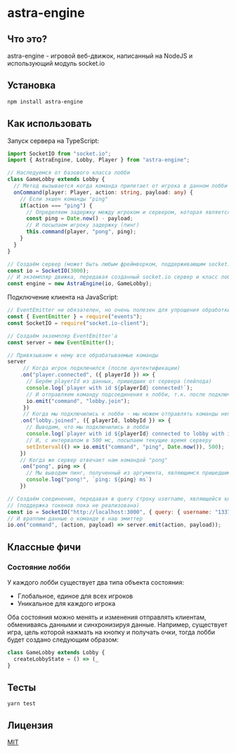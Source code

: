 # astra-engine

## Что это?

astra-engine - игровой веб-движок, написанный на NodeJS и использующий модуль socket.io

## Установка

```bash
npm install astra-engine
```

## Как использовать

Запуск сервера на TypeScript:
```ts
import SocketIO from "socket.io";
import { AstraEngine, Lobby, Player } from "astra-engine";

// Наследуемся от базового класса лобби
class GameLobby extends Lobby {
  // Метод вызывается когда команда прилетает от игрока в данном лобби
  onCommand(player: Player, action: string, payload: any) {
    // Если экшен команды "ping"
    if(action === "ping") {
      // Определяем задержку между игроком и сервером, которая является разницей во времени между ними
      const ping = Date.now() - payload;
      // И посылаем игроку задержку (пинг)
      this.command(player, "pong", ping);
    }
  }
}

// Создаём сервер (может быть любым фреймворком, поддерживающим socket.io)
const io = SocketIO(3000);
// И экземпляр движка, передавая созданный socket.io сервер и класс лобби, используемый по умолчанию
const engine = new AstraEngine(io, GameLobby);
```

Подключение клиента на JavaScript:
```js
// EventEmitter не обязателен, но очень полезен для упрощения обработки команд
const { EventEmitter } = require("events");
const SocketIO = require("socket.io-client");

// Создаём экземпляр EventEmitter'а
const server = new EventEmitter();

// Привязываем к нему все обрабатываемые команды
server
     // Когда игрок подключился (после аунтентификации)
    .on("player.connected", ({ playerId }) => {
      // Берём playerId из данных, пришедших от сервера (пейлода)
      console.log(`player with id ${playerId} connected!`);
      // И отправляем команду подсоединения к лобби, т.к. после подключения мы можем это сделать
      io.emit("command", "lobby.join");
     })
     // Когда мы подключились к лобби - мы можем отправлять команды непосредственно в него
    .on("lobby.joined", ({ playerId, lobbyId }) => {
      // Выводим, что мы подключились в лобби
      console.log(`player with id ${playerId} connected to lobby with id ${lobbyId}`);
      // И, с интервалом в 500 мс, посылаем текущие время серверу
      setInterval(() => io.emit("command", "ping", Date.now()), 500);
    })
    // Когда же сервер отвечает нам командой "pong"
    .on("pong", ping => {
      // Мы выводим пинг, полученный из аргумента, являющимся пришедшими данными от движка
      console.log("pong!", `ping: ${ping} ms`)
    })

// Создаём соединение, передавая в query строку username, являющейся ключём аутентификации в данный момент
// (поддержка токенов пока не реализована)
const io = SocketIO("http://localhost:3000", { query: { username: "1337player" } });
// И враппим данные о команде в наш эмиттер
io.on("command", (action, payload) => server.emit(action, payload));
```

## Классные фичи
### Состояние лобби
У каждого лобби существует два типа объекта состояния:
- Глобальное, единое для всех игроков
- Уникальное для каждого игрока

Оба состояния можно менять и изменения отправлять клиентам, обмениваясь данными и синхронизируя данные.
Например, существует игра, цель которой нажмать на кнопку и получать очки, тогда лобби будет создано следующим образом:

```ts
class GameLobby extends Lobby {
  createLobbyState = () => (_
}
```

## Тесты

```
yarn test
```

## Лицензия

[MIT](LICENSE)
